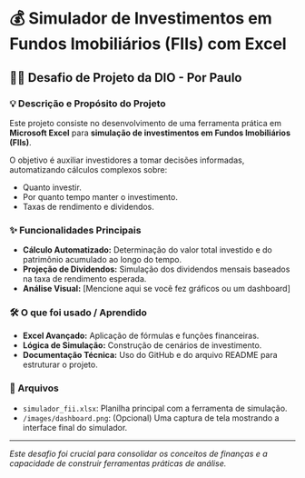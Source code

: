 # 💰 Simulador de Investimentos em Fundos Imobiliários (FIIs) com Excel

## 👨‍💻 Desafio de Projeto da DIO - Por Paulo

### 💡 Descrição e Propósito do Projeto
Este projeto consiste no desenvolvimento de uma ferramenta prática em **Microsoft Excel** para **simulação de investimentos em Fundos Imobiliários (FIIs)**.

O objetivo é auxiliar investidores a tomar decisões informadas, automatizando cálculos complexos sobre:
* Quanto investir.
* Por quanto tempo manter o investimento.
* Taxas de rendimento e dividendos.

### ✨ Funcionalidades Principais
* **Cálculo Automatizado:** Determinação do valor total investido e do patrimônio acumulado ao longo do tempo.
* **Projeção de Dividendos:** Simulação dos dividendos mensais baseados na taxa de rendimento esperada.
* **Análise Visual:** [Mencione aqui se você fez gráficos ou um dashboard]

### 🛠️ O que foi usado / Aprendido
* **Excel Avançado:** Aplicação de fórmulas e funções financeiras.
* **Lógica de Simulação:** Construção de cenários de investimento.
* **Documentação Técnica:** Uso do GitHub e do arquivo README para estruturar o projeto.

### 📂 Arquivos
* `simulador_fii.xlsx`: Planilha principal com a ferramenta de simulação.
* `/images/dashboard.png`: (Opcional) Uma captura de tela mostrando a interface final do simulador.

---
*Este desafio foi crucial para consolidar os conceitos de finanças e a capacidade de construir ferramentas práticas de análise.*
